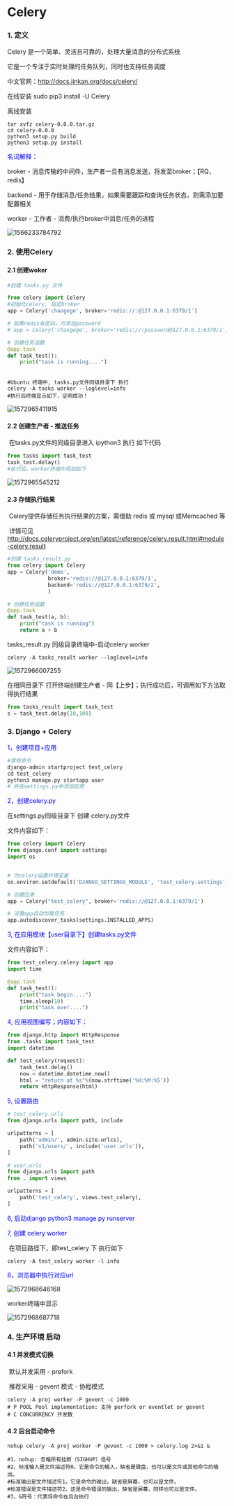 # Celery

### 1. 定义

Celery 是一个简单、灵活且可靠的，处理大量消息的分布式系统

它是一个专注于实时处理的任务队列，同时也支持任务调度

中文官网：http://docs.jinkan.org/docs/celery/

在线安装  sudo pip3 install -U Celery

离线安装

```shell
tar xvfz celery-0.0.0.tar.gz
cd celery-0.0.0
python3 setup.py build
python3 setup.py install
```



<font color=blue>名词解释：</font>

broker - 消息传输的中间件，生产者一旦有消息发送，将发至broker；【RQ，redis】

backend -   用于存储消息/任务结果，如果需要跟踪和查询任务状态，则需添加要配置相关

worker - 工作者 - 消费/执行broker中消息/任务的进程

![1566233784792](images\1566233784792.png)



### 2. 使用Celery

#### 	2.1 创建woker

```python
#创建 tasks.py 文件

from celery import Celery
#初始化celery, 指定broker
app = Celery('chaogege', broker='redis://:@127.0.0.1:6379/1')

# 如果redis有密码，可添加password
# app = Celery('chaogege', broker='redis://:password@127.0.0.1:6379/1')

# 创建任务函数
@app.task
def task_test():
    print("task is running....") 
    
```

```shell
#Ubuntu 终端中, tasks.py文件同级目录下 执行
celery -A tasks worker --loglevel=info
#执行后终端显示如下，证明成功！
```

![1572965411915](images\1572965411915.png)

#### 	2.2 创建生产者 - 推送任务

​	在tasks.py文件的同级目录进入 ipython3 执行 如下代码

```python
from tasks import task_test
task_test.delay()
#执行后，worker终端中现如如下
```

![1572965545212](images\1572965545212.png)



#### 	2.3 存储执行结果

​	Celery提供存储任务执行结果的方案，需借助 redis 或 mysql  或Memcached 等

​	详情可见  http://docs.celeryproject.org/en/latest/reference/celery.result.html#module-celery.result

```python
#创建 tasks_result.py
from celery import Celery
app = Celery('demo',
             broker='redis://@127.0.0.1:6379/1',
             backend='redis://@127.0.0.1:6379/2',
             )

# 创建任务函数
@app.task
def task_test(a, b):
    print("task is running")
    return a + b
```

tasks_result.py 同级目录终端中-启动celery worker 

```shell
celery -A tasks_result worker --loglevel=info
```

![1572966007255](images\1572966007255.png)

在相同目录下 打开终端创建生产者 - 同【上步】；执行成功后，可调用如下方法取得执行结果

```python
from tasks_result import task_test
s = task_test.delay(10,100)
```



### 3. Django + Celery

<font color=blue>1，创建项目+应用</font>

```python
#常规命令
django-admin startproject test_celery
cd test_celery
python3 manage.py startapp user
# 并在settings.py中添加应用
```

<font color=blue>2，创建celery.py</font>

在settings.py同级目录下 创建 celery.py文件

文件内容如下：

```python
from celery import Celery
from django.conf import settings
import os


# 为celery设置环境变量
os.environ.setdefault('DJANGO_SETTINGS_MODULE', 'test_celery.settings')

# 创建应用
app = Celery("test_celery", broker='redis://@127.0.0.1:6379/1')

# 设置app自动加载任务
app.autodiscover_tasks(settings.INSTALLED_APPS)
```

<font color=blue>3,  在应用模块【user目录下】创建tasks.py文件</font>

文件内容如下：

```python
from test_celery.celery import app
import time

@app.task
def task_test():
    print("task begin....")
    time.sleep(10)
    print("task over....")
```

<font color=blue>4,  应用视图编写；内容如下：</font>

```python
from django.http import HttpResponse
from .tasks import task_test
import datetime

def test_celery(request):
    task_test.delay()
	now = datetime.datetime.now()
    html = "return at %s"%(now.strftime('%H:%M:%S'))
    return HttpResponse(html)
```

<font color=blue>5,  设置路由</font>

```python
# test_celery.urls
from django.urls import path, include

urlpatterns = [
    path('admin/', admin.site.urlcs),
    path('v1/users/', include('user.urls')),
]

# user.urls
from django.urls import path
from . import views

urlpatterns = [
    path('test_celery', views.test_celery),
]
```

<font color=blue>6,  启动django   python3 manage.py runserver</font>

<font color=blue>7,  创建 celery worker</font>

​	在项目路径下，即test_celery 下  执行如下

```
celery -A test_celery worker -l info
```

<font color=blue>8，浏览器中执行对应url</font>

![1572968646168](images\1572968646168.png)

worker终端中显示

![1572968687718](images\1572968687718.png)



### 4. 生产环境 启动

#### 	4.1 并发模式切换

​		默认并发采用  - prefork

​		推荐采用 - gevent 模式 - 协程模式 

  ```shell
celery -A proj worker -P gevent -c 1000
# P POOL Pool implementation: 支持 perfork or eventlet or gevent
# C CONCURRENCY 并发数
  ```



#### 	4.2 后台启动命令

```shell
nohup celery -A proj worker -P gevent -c 1000 > celery.log 2>&1 &

#1，nohup: 忽略所有挂断（SIGHUP）信号
#2，标准输入是文件描述符0。它是命令的输入，缺省是键盘，也可以是文件或其他命令的输出。
#标准输出是文件描述符1。它是命令的输出，缺省是屏幕，也可以是文件。
#标准错误是文件描述符2。这是命令错误的输出，缺省是屏幕，同样也可以是文件。
#3，&符号：代表将命令在后台执行
```





